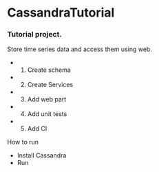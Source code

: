 CassandraTutorial
=================

### Tutorial project. ###
Store time series data and access them using web.

- 1. Create schema
- 2. Create Services
- 3. Add web part

- 4. Add unit tests
- 5. Add CI

How to run
- Install Cassandra
- Run
